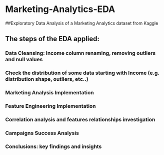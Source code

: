 # Marketing-Analytics-EDA

##Exploratory Data Analysis of a Marketing Analytics dataset from Kaggle

## The steps of the EDA applied:

### Data Cleansing: Income column renaming, removing outliers and null values

### Check the distribution of some data starting with Income (e.g. distribution shape, outliers, etc..)

### Marketing Analysis Implementation 

### Feature Engineering Implementation

### Correlation analysis and features relationships investigation

### Campaigns Success Analysis


### Conclusions: key findings and insights
